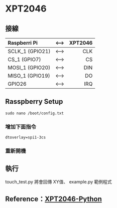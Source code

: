 # XPT2046
## 接線

| Raspberri Pi  | <--> | XPT2046 |
| :------------ |:---------------:| -----:|
| SCLK_1 (GPIO21) | <--> | CLK |
| CS_1 (GPIO7) | <--> | CS |
| MOSI_1 (GPIO20) | <--> | DIN |
| MISO_1 (GPIO19) | <--> | DO |
| GPIO26 | <--> | IRQ |


## Rasspberry Setup
```
sudo nano /boot/config.txt
```
### 增加下面指令
```
dtoverlay=spi1-3cs
```

### 重新開機

## 執行

touch_test.py 將會回傳 XY值、
example.py 範例程式


## Reference：[XPT2046-Python](https://github.com/Luca8991/XPT2046-Python)



